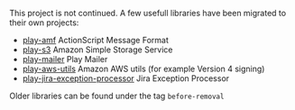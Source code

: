 This project is not continued. A few usefull libraries have been migrated to their own projects:

- [play-amf](https://github.com/Rhinofly/play-amf) ActionScript Message Format
- [play-s3](https://github.com/Rhinofly/play-s3) Amazon Simple Storage Service
- [play-mailer](https://github.com/Rhinofly/play-mailer) Play Mailer
- [play-aws-utils](https://github.com/Rhinofly/play-aws-utils) Amazon AWS utils (for example Version 4 signing)
- [play-jira-exception-processor](https://github.com/Rhinofly/play-jira-exception-processor) Jira Exception Processor

Older libraries can be found under the tag `before-removal`
